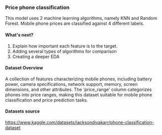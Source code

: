 ### Price phone classification
This model uses 2 machine learning algorithms, namely KNN and Random Forest. Mobile phone prices are classified against 4 different labels.

#### What's next?
1. Explain how important each feature is to the target.
2. Adding several types of algorithms for comparison
3. Creating a deeper EDA 

#### Dataset Overview 
A collection of features characterizing mobile phones, including battery power, camera specifications, network support, memory, screen dimensions, and other attributes. The 'price_range' column categorizes phones into price ranges, making this dataset suitable for mobile phone classification and price prediction tasks.

#### Datasets source 
https://www.kaggle.com/datasets/jacksondivakarr/phone-classification-dataset
